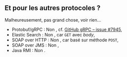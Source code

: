 ## Et pour les autres protocoles&nbsp;?

Malheureusement, pas grand chose, voir rien…

<sequential-entrance fromRight>

- Protobuf/gRPC&nbsp;: Non <icon-park-outline-confounded-face class="confounded" />, cf. [GitHub gRPC – issue #7945](https://github.com/grpc/grpc/issues/7945),
- Elastic Search&nbsp;: Non <icon-park-outline-confounded-face class="confounded" />, car `GET` avec _body_,
- SOAP over HTTP&nbsp;: Non <icon-park-outline-confounded-face class="confounded" />, car basé sur méthode `POST`,
- SOAP over JMS&nbsp;: Non <icon-park-outline-confounded-face class="confounded" />,
- Java RMI&nbsp;: Non <icon-park-outline-confounded-face class="confounded" />.

</sequential-entrance>